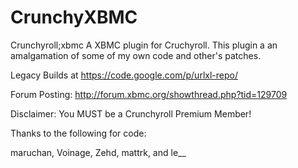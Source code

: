 CrunchyXBMC
==========

Crunchyroll;xbmc
A XBMC plugin for Cruchyroll. 
This plugin a an amalgamation of some of my own code and other's patches.

Legacy Builds at https://code.google.com/p/urlxl-repo/

Forum Posting: http://forum.xbmc.org/showthread.php?tid=129709

Disclaimer:
You MUST be a Crunchyroll Premium Member!

Thanks to the following for code:

maruchan, Voinage, Zehd, mattrk, and le__
